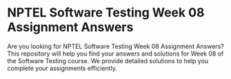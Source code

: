 # NPTEL Software Testing Week 08 Assignment Answers

Are you looking for NPTEL Software Testing Week 08 Assignment Answers? This repository will help you find your answers and solutions for Week 08 of the Software Testing course. We provide detailed solutions to help you complete your assignments efficiently.